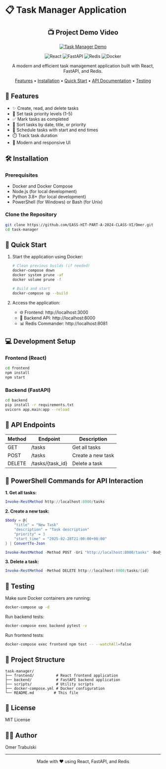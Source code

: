 # 📋 Task Manager Application

<div align="center">

## 📺 Project Demo Video

[![Task Manager Demo](https://img.youtube.com/vi/34b12OvF7To/0.jpg)](https://youtu.be/34b12OvF7To)

![React](https://img.shields.io/badge/React-20232A?style=for-the-badge&logo=react&logoColor=61DAFB)
![FastAPI](https://img.shields.io/badge/FastAPI-005571?style=for-the-badge&logo=fastapi)
![Redis](https://img.shields.io/badge/redis-%23DD0031.svg?&style=for-the-badge&logo=redis&logoColor=white)
![Docker](https://img.shields.io/badge/Docker-2CA5E0?style=for-the-badge&logo=docker&logoColor=white)

A modern and efficient task management application built with React, FastAPI, and Redis.

[Features](#features) • [Installation](#installation) • [Quick Start](#quick-start) • [API Documentation](#api-endpoints) • [Testing](#testing)

</div>

## 🌟 Features

- ✨ Create, read, and delete tasks
- 🎯 Set task priority levels (1-5)
- ✅ Mark tasks as completed
- 🔄 Sort tasks by date, title, or priority
- 📅 Schedule tasks with start and end times
- ⏱️ Track task duration
- 📱 Modern and responsive UI

## 🛠️ Installation

### Prerequisites

- Docker and Docker Compose
- Node.js (for local development)
- Python 3.8+ (for local development)
- PowerShell (for Windows) or Bash (for Unix)

### Clone the Repository

```bash
git clone https://github.com/EASS-HIT-PART-A-2024-CLASS-VI/Omer.git
cd task-manager
```

## 🚀 Quick Start

1. Start the application using Docker:
   ```bash
   # Clean previous builds (if needed)
   docker-compose down
   docker system prune -af
   docker volume prune -f

   # Build and start
   docker-compose up --build
   ```

2. Access the application:
   - 🌐 Frontend: http://localhost:3000
   - 🔧 Backend API: http://localhost:8000
   - 📊 Redis Commander: http://localhost:8081

## 💻 Development Setup

### Frontend (React)

```bash
cd frontend
npm install
npm start
```

### Backend (FastAPI)

```bash
cd backend
pip install -r requirements.txt
uvicorn app.main:app --reload
```

## 🔌 API Endpoints

| Method | Endpoint | Description |
|--------|----------|-------------|
| GET    | /tasks   | Get all tasks |
| POST   | /tasks   | Create a new task |
| DELETE | /tasks/{task_id} | Delete a task |

## 🔧 PowerShell Commands for API Interaction

**1. Get all tasks:**
```powershell
Invoke-RestMethod http://localhost:8000/tasks
```

**2. Create a new task:**
```powershell
$body = @{
    "title" = "New Task"
    "description" = "Task description"
    "priority" = 3
    "start_time" = "2025-02-28T21:00:00+00:00"
} | ConvertTo-Json

Invoke-RestMethod -Method POST -Uri "http://localhost:8000/tasks" -Body $body -ContentType "application/json"
```

**3. Delete a task:**
```powershell
Invoke-RestMethod -Method DELETE http://localhost:8000/tasks/{id}
```

## 🧪 Testing

Make sure Docker containers are running:
```bash
docker-compose up -d
```

Run backend tests:
```bash
docker-compose exec backend pytest -v
```

Run frontend tests:
```bash
docker-compose exec frontend npm test -- --watchAll=false
```

## 📁 Project Structure

```
task-manager/
├── frontend/          # React frontend application
├── backend/           # FastAPI backend application
├── scripts/           # Utility scripts
├── docker-compose.yml # Docker configuration
└── README.md         # This file
```

## 📄 License

MIT License

## 👨‍💻 Author

Omer Trabulski

---
<div align="center">
Made with ❤️ using React, FastAPI, and Redis
</div> 
